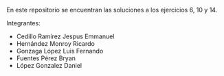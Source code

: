 En este repositorio se encuentran las soluciones a los ejercicios 6, 10 y 14.

Integrantes:
- Cedillo Ramírez Jespus Emmanuel
- Hernández Monroy Ricardo
- Gonzaga López Luis Fernando
- Fuentes Pérez Bryan
- López Gonzalez Daniel